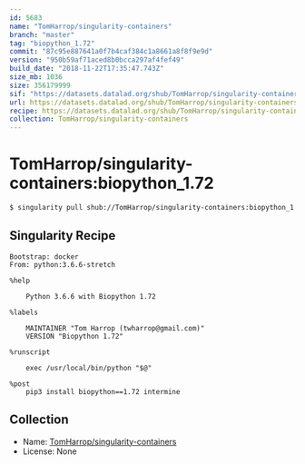 ```yaml
---
id: 5683
name: "TomHarrop/singularity-containers"
branch: "master"
tag: "biopython_1.72"
commit: "87c95e887641a0f7b4caf384c1a8661a8f8f9e9d"
version: "950b59af71aced8b0bcca297af4fef49"
build_date: "2018-11-22T17:35:47.743Z"
size_mb: 1036
size: 356179999
sif: "https://datasets.datalad.org/shub/TomHarrop/singularity-containers/biopython_1.72/2018-11-22-87c95e88-950b59af/950b59af71aced8b0bcca297af4fef49.simg"
url: https://datasets.datalad.org/shub/TomHarrop/singularity-containers/biopython_1.72/2018-11-22-87c95e88-950b59af/
recipe: https://datasets.datalad.org/shub/TomHarrop/singularity-containers/biopython_1.72/2018-11-22-87c95e88-950b59af/Singularity
collection: TomHarrop/singularity-containers
---
```


# TomHarrop/singularity-containers:biopython_1.72

```bash
$ singularity pull shub://TomHarrop/singularity-containers:biopython_1.72
```

## Singularity Recipe

```singularity
Bootstrap: docker
From: python:3.6.6-stretch

%help

    Python 3.6.6 with Biopython 1.72
    
%labels

    MAINTAINER "Tom Harrop (twharrop@gmail.com)"
    VERSION "Biopython 1.72"

%runscript

    exec /usr/local/bin/python "$@"

%post
    pip3 install biopython==1.72 intermine
```

## Collection

 - Name: [TomHarrop/singularity-containers](https://github.com/TomHarrop/singularity-containers)
 - License: None

